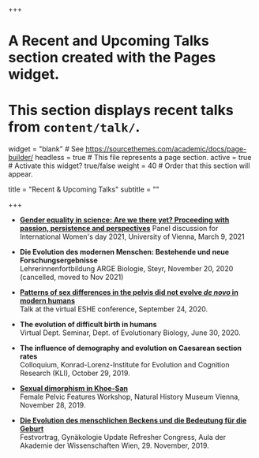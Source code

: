 +++
# A Recent and Upcoming Talks section created with the Pages widget.
# This section displays recent talks from `content/talk/`.

widget = "blank"  # See https://sourcethemes.com/academic/docs/page-builder/
headless = true  # This file represents a page section.
active = true  # Activate this widget? true/false
weight = 40  # Order that this section will appear.

title = "Recent & Upcoming Talks"
subtitle = ""

+++
- [**Gender equality in science: Are we there yet? Proceeding with passion, persistence and perspectives**](https://www.youtube.com/watch?v=kUIzzJVJgdA&t=2770s)
Panel discussion for International Women's day 2021, University of Vienna, March 9, 2021

- **Die Evolution des modernen Menschen: Bestehende und neue Forschungsergebnisse**  
Lehrerinnenfortbildung ARGE Biologie, Steyr, November 20, 2020 (cancelled, moved to Nov 2021)

- [**Patterns of sex differences in the pelvis did not evolve *de novo* in modern humans**](https://www.youtube.com/watch?v=Wac1NDTLR7E&feature=youtu.be)  
Talk at the virtual ESHE conference, September 24, 2020.

- **The evolution of difficult birth in humans**  
Virtual Dept. Seminar, Dept. of Evolutionary Biology, June 30, 2020.

- **The influence of demography and evolution on Caesarean section rates**  
Colloquium, Konrad-Lorenz-Institute for Evolution and Cognition Research (KLI), October 29, 2019.

- [**Sexual dimorphism in Khoe-San**](https://www.orea.oeaw.ac.at/en/events/event-detail/article/female-pelvic-features/)    
Female Pelvic Features Workshop, Natural History Museum Vienna, November 28, 2019.

- [**Die Evolution des menschlichen Beckens und die Bedeutung für die Geburt**](https://www.fomf.at/gynaekologie-update-refresher-wien-1119#fomf-program)    
Festvortrag, Gynäkologie Update Refresher Congress, Aula der Akademie der Wissenschaften Wien, 29. November, 2019.




